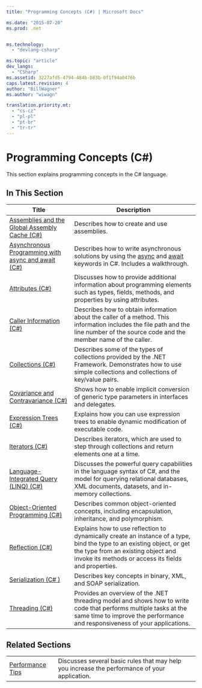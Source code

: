```yaml
---
title: "Programming Concepts (C#) | Microsoft Docs"

ms.date: "2015-07-20"
ms.prod: .net


ms.technology: 
  - "devlang-csharp"

ms.topic: "article"
dev_langs: 
  - "CSharp"
ms.assetid: 3227afd5-4794-484b-b83b-0f1f94a0476b
caps.latest.revision: 4
author: "BillWagner"
ms.author: "wiwagn"

translation.priority.mt: 
  - "cs-cz"
  - "pl-pl"
  - "pt-br"
  - "tr-tr"
---
```

# Programming Concepts (C#)
This section explains programming concepts in the C# language.  
  
## In This Section  
  
|Title|Description|  
|-----------|-----------------|  
|[Assemblies and the Global Assembly Cache (C#)](../../../csharp/programming-guide/concepts/assemblies-gac/index.md)|Describes how to create and use assemblies.|  
|[Asynchronous Programming with async and await (C#)](../../../csharp/programming-guide/concepts/async/index.md)|Describes how to write asynchronous solutions by using the [async](../../../csharp/language-reference/keywords/async.md) and [await](../../../csharp/language-reference/keywords/await.md) keywords in C#. Includes a walkthrough.|  
|[Attributes (C#)](../../../csharp/programming-guide/concepts/attributes/index.md)|Discusses how to provide additional information about programming elements such as types, fields, methods, and properties by using attributes.|  
|[Caller Information (C#)](../../../csharp/programming-guide/concepts/caller-information.md)|Describes how to obtain information about the caller of a method. This information includes the file path and the line number of the source code and the member name of the caller.|  
|[Collections (C#)](../../../csharp/programming-guide/concepts/collections.md)|Describes some of the types of collections provided by the .NET Framework. Demonstrates how to use simple collections and collections of key/value pairs.|  
|[Covariance and Contravariance (C#)](../../../csharp/programming-guide/concepts/covariance-contravariance/index.md)|Shows how to enable implicit conversion of generic type parameters in interfaces and delegates.|  
|[Expression Trees (C#)](../../../csharp/programming-guide/concepts/expression-trees/index.md)|Explains how you can use expression trees to enable dynamic modification of executable code.|  
|[Iterators (C#)](../../../csharp/programming-guide/concepts/iterators.md)|Describes iterators, which are used to step through collections and return elements one at a time.|  
|[Language-Integrated Query (LINQ) (C#)](../../../csharp/programming-guide/concepts/linq/index.md)|Discusses the powerful query capabilities in the language syntax of C#, and the model for querying relational databases, XML documents, datasets, and in-memory collections.|  
|[Object-Oriented Programming (C#)](../../../csharp/programming-guide/concepts/object-oriented-programming.md)|Describes common object-oriented concepts, including encapsulation, inheritance, and polymorphism.|  
|[Reflection (C#)](../../../csharp/programming-guide/concepts/reflection.md)|Explains how to use reflection to dynamically create an instance of a type, bind the type to an existing object, or get the type from an existing object and invoke its methods or access its fields and properties.|  
|[Serialization (C# )](../../../csharp/programming-guide/concepts/serialization/index.md)|Describes key concepts in binary, XML, and SOAP serialization.|  
|[Threading (C#)](../../../csharp/programming-guide/concepts/threading/index.md)|Provides an overview of the .NET threading model and shows how to write code that performs multiple tasks at the same time to improve the performance and responsiveness of your applications.|  
  
## Related Sections  
  
|||  
|---|---|  
|[Performance Tips](https://msdn.microsoft.com/library/ms173196(VS.110).aspx) | Discusses several basic rules that may help you increase the performance of your application.|